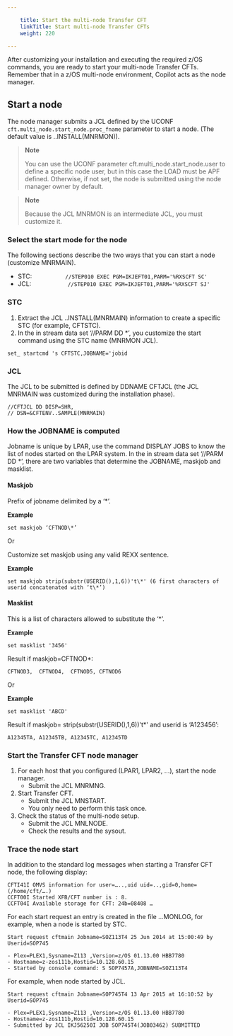 ```yaml
---

    title: Start the multi-node Transfer CFT
    linkTitle: Start multi-node Transfer CFTs
    weight: 220

---
```

After customizing your installation and executing the required z/OS commands, you are ready to start your multi-node Transfer CFTs. Remember that in a z/OS multi-node environment, Copilot acts as the node manager.

## Start a node

The node manager submits a JCL defined by the UCONF <span class="code">`cft.multi_node.start_node.proc_fname`</span> parameter to start a node. (The default value is ..INSTALL(MNRMON)).

> **Note**
>
> You can use the UCONF parameter cft.multi\_node.start\_node.user to define a specific node user, but in this case the LOAD must be APF defined. Otherwise, if not set, the node is submitted using the node manager owner by default.

> **Note**
>
> Because the JCL MNRMON is an intermediate JCL, you must customize it.

### Select the start mode for the node

The following sections describe the two ways that you can start a node (customize MNRMAIN).

- STC: <span class="code">`          //STEP010 EXEC PGM=IKJEFT01,PARM='%RXSCFT SC'`</span>
- JCL: <span class="code">`           //STEP010 EXEC PGM=IKJEFT01,PARM='%RXSCFT SJ'`</span>

### STC

1. Extract the JCL ..INSTALL(MNRMAIN) information to create a specific STC (for example, CFTSTC).
1. In the in stream data set ‘//PARM DD \*’, you customize the start command using the STC name (MNRMON JCL).

```
set_ startcmd 's CFTSTC,JOBNAME='jobid
```

### JCL

The JCL to be submitted is defined by DDNAME CFTJCL (the JCL MNRMAIN was customized during the installation phase).

```
//CFTJCL DD DISP=SHR,
// DSN=&CFTENV..SAMPLE(MNRMAIN)
```

### How the JOBNAME is computed

Jobname is unique by LPAR, use the command DISPLAY JOBS to know the list of nodes started on the LPAR system. In the in stream data set ‘//PARM DD \*’, there are two variables that determine the JOBNAME, maskjob and masklist.

#### Maskjob

Prefix of jobname delimited by a ‘\*’.

**Example**

```
set maskjob ‘CFTNOD\*’
```

Or

Customize set maskjob using any valid REXX sentence.

**Example**

```
set maskjob strip(substr(USERID(),1,6))'t\*' (6 first characters of userid concatenated with ‘t\*’)
```

#### Masklist

This is a list of characters allowed to substitute the ‘\*’.

**Example**

```
set masklist '3456'
```

Result if maskjob=CFTNOD\*:

```
CFTNOD3,  CFTNOD4,  CFTNOD5, CFTNOD6
```

Or

**Example**

```
set masklist 'ABCD'
```

Result if maskjob= strip(substr(USERID(),1,6))'t\*' and userid is ‘A123456’:

```
A12345TA, A12345TB, A12345TC, A12345TD
```

### Start the Transfer CFT node manager

1. For each host that you configured (LPAR1, LPAR2, ...), start the node manager.
    -   Submit the JCL MNRMNG.
1. Start Transfer CFT.
    -   Submit the JCL MNSTART.
    -   You only need to perform this task once.
1. Check the status of the multi-node setup.
    -   Submit the JCL MNLNODE.
    -   Check the results and the sysout.

### Trace the node start

In addition to the standard log messages when starting a Transfer CFT node, the following display:

```
CFTI41I OMVS information for user=…..,uid uid=..,gid=0,home=(/home/cft/….)
CCFT00I Started XFB/CFT number is : 8.
CCFT04I Available storage for CFT: 24b=08408 …
```

For each start request an entry is created in the file …MONLOG, for example, when a node is started by STC.

```
Start request cftmain Jobname=SOZ113T4 25 Jun 2014 at 15:00:49 by Userid=SOP745

- Plex=PLEX1,Sysname=Z113 ,Version=z/OS 01.13.00 HBB7780
- Hostname=z-zos111b,Hostid=10.128.60.15
- Started by console command: S SOP7457A,JOBNAME=SOZ113T4

```

For example, when node started by JCL.

```
Start request cftmain Jobname=SOP745T4 13 Apr 2015 at 16:10:52 by Userid=SOP745

- Plex=PLEX1,Sysname=Z113 ,Version=z/OS 01.13.00 HBB7780
- Hostname=z-zos111b,Hostid=10.128.60.15
- Submitted by JCL IKJ56250I JOB SOP745T4(JOB03462) SUBMITTED

```
